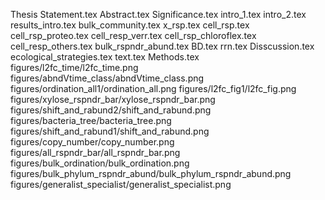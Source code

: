 Thesis Statement.tex
Abstract.tex
Significance.tex
intro_1.tex
intro_2.tex
results_intro.tex
bulk_community.tex
x_rsp.tex
cell_rsp.tex
cell_rsp_proteo.tex
cell_resp_verr.tex
cell_rsp_chloroflex.tex
cell_resp_others.tex
bulk_rspndr_abund.tex
BD.tex
rrn.tex
Disscussion.tex
ecological_strategies.tex
text.tex
Methods.tex
figures/l2fc_time/l2fc_time.png
figures/abndVtime_class/abndVtime_class.png
figures/ordination_all1/ordination_all.png
figures/l2fc_fig1/l2fc_fig.png
figures/xylose_rspndr_bar/xylose_rspndr_bar.png
figures/shift_and_rabund2/shift_and_rabund.png
figures/bacteria_tree/bacteria_tree.png
figures/shift_and_rabund1/shift_and_rabund.png
figures/copy_number/copy_number.png
figures/all_rspndr_bar/all_rspndr_bar.png
figures/bulk_ordination/bulk_ordination.png
figures/bulk_phylum_rspndr_abund/bulk_phylum_rspndr_abund.png
figures/generalist_specialist/generalist_specialist.png
